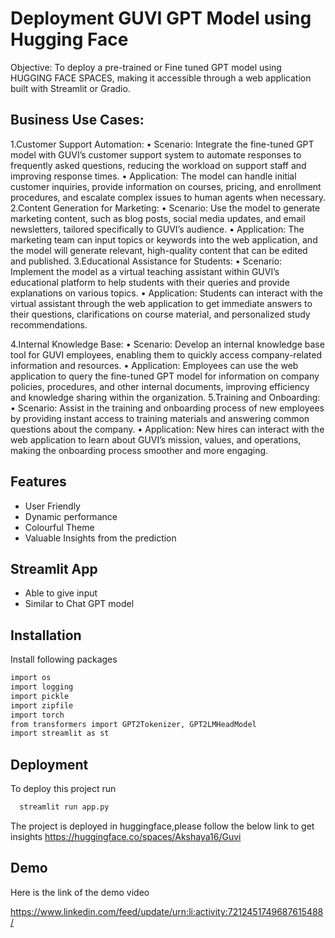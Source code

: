 
# Deployment GUVI GPT Model using Hugging Face

Objective:
To deploy a pre-trained or Fine tuned GPT model using HUGGING FACE SPACES, making it
accessible through a web application built with Streamlit or Gradio.


## Business Use Cases:

1.Customer Support Automation:
• Scenario: Integrate the fine-tuned GPT model with GUVI’s customer support
system to automate responses to frequently asked questions, reducing the workload on
support staff and improving response times.
• Application: The model can handle initial customer inquiries, provide information
on courses, pricing, and enrollment procedures, and escalate complex issues to human
agents when necessary.
2.Content Generation for Marketing:
• Scenario: Use the model to generate marketing content, such as blog posts, social
media updates, and email newsletters, tailored specifically to GUVI’s audience.
• Application: The marketing team can input topics or keywords into the web
application, and the model will generate relevant, high-quality content that can be edited
and published.
3.Educational Assistance for Students:
• Scenario: Implement the model as a virtual teaching assistant within GUVI’s
educational platform to help students with their queries and provide explanations on
various topics.
• Application: Students can interact with the virtual assistant through the web
application to get immediate answers to their questions, clarifications on course
material, and personalized study recommendations.

4.Internal Knowledge Base:
• Scenario: Develop an internal knowledge base tool for GUVI employees, enabling
them to quickly access company-related information and resources.
• Application: Employees can use the web application to query the fine-tuned GPT
model for information on company policies, procedures, and other internal documents,
improving efficiency and knowledge sharing within the organization.
5.Training and Onboarding:
• Scenario: Assist in the training and onboarding process of new employees by
providing instant access to training materials and answering common questions about
the company.
• Application: New hires can interact with the web application to learn about GUVI’s
mission, values, and operations, making the onboarding process smoother and more
engaging.
## Features

- User Friendly
- Dynamic performance
- Colourful Theme
- Valuable Insights from the prediction
## Streamlit App

- Able to give input
- Similar to Chat GPT model


## Installation

Install following packages

```bash
import os
import logging
import pickle
import zipfile
import torch
from transformers import GPT2Tokenizer, GPT2LMHeadModel
import streamlit as st
```
    
## Deployment

To deploy this project run

```bash
  streamlit run app.py
```

The project is deployed in huggingface,please follow the below link to get insights
https://huggingface.co/spaces/Akshaya16/Guvi
## Demo

Here is the link of the demo video


https://www.linkedin.com/feed/update/urn:li:activity:7212451749687615488/
